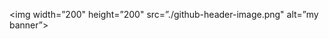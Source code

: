 <p align=”center”>

<img width=”200" height=”200" src=”./github-header-image.png" alt=”my banner”>

</p>

